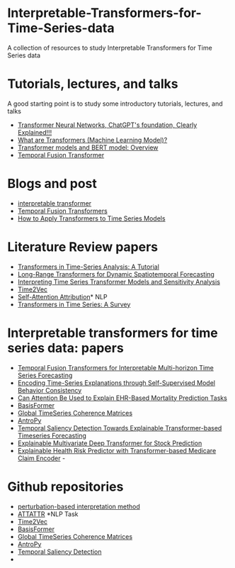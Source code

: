 # Interpretable-Transformers-for-Time-Series-data
A collection of resources to study Interpretable Transformers for Time Series data

# Tutorials, lectures, and talks
A good starting point is to study some introductory tutorials, lectures, and talks

- [Transformer Neural Networks, ChatGPT's foundation, Clearly Explained!!!](https://youtu.be/zxQyTK8quyY?t=2](https://youtu.be/zxQyTK8quyY?t=2)https://youtu.be/zxQyTK8quyY?t=2)
- [What are Transformers (Machine Learning Model)?](https://www.youtube.com/watch?v=ZXiruGOCn9s&pp=ygUndHJhbnNmb3JtZXJzIG1hY2hpbmUgbGVhcm5pbmcgZXhwbGFpbmVk)
- [Transformer models and BERT model: Overview](https://youtu.be/t45S_MwAcOw?t=35)
- [Temporal Fusion Transformer](https://medium.com/dataness-ai/understanding-temporal-fusion-transformer-9a7a4fcde74b)
  

# Blogs and post
- [interpretable transformer](https://towardsdatascience.com/tft-an-interpretable-transformer-70147bcf6212)
- [Temporal Fusion Transformers](https://research.google/pubs/temporal-fusion-transformers-for-interpretable-multi-horizon-time-series-forecasting/)
- [How to Apply Transformers to Time Series Models](https://medium.com/intel-tech/how-to-apply-transformers-to-time-series-models-spacetimeformer-e452f2825d2e)
 
# Literature Review papers
- [Transformers in Time-Series Analysis: A Tutorial](https://arxiv.org/pdf/2205.01138.pdf)
- [Long-Range Transformers for Dynamic Spatiotemporal Forecasting](https://arxiv.org/pdf/2109.12218.pdf)
- [Interpreting Time Series Transformer Models and Sensitivity Analysis](https://arxiv.org/pdf/2401.15119.pdf)
- [Time2Vec](https://arxiv.org/pdf/1907.05321.pdf)
- [Self-Attention Attribution](https://arxiv.org/pdf/2004.11207.pdf)* NLP
- [Transformers in Time Series: A Survey](https://arxiv.org/pdf/2202.07125.pdf)

# Interpretable transformers for time series data: papers
- [Temporal Fusion Transformers for Interpretable Multi-horizon Time Series Forecasting](https://arxiv.org/pdf/1912.09363.pdf)
- [Encoding Time-Series Explanations through Self-Supervised Model Behavior Consistency](https://arxiv.org/pdf/2306.02109.pdf)
- [Can Attention Be Used to Explain EHR-Based Mortality Prediction Tasks](https://arxiv.org/pdf/2308.05110.pdf)
- [BasisFormer](https://openreview.net/pdf?id=xx3qRKvG0T) <!--Nips2024-->
- [Global TimeSeries Coherence Matrices](https://ieeexplore.ieee.org/stamp/stamp.jsp?arnumber=9564126)
- [AntroPy](https://ceur-ws.org/Vol-2993/paper-20.pdf)
- [Temporal Saliency Detection Towards Explainable Transformer-based Timeseries Forecasting](https://link.springer.com/chapter/10.1007/978-3-031-50396-2_14)
- [Explainable Multivariate Deep Transformer for Stock Prediction](https://papers.ssrn.com/sol3/papers.cfm?abstract_id=4713443)
- [Explainable Health Risk Predictor with Transformer-based Medicare Claim Encoder](https://arxiv.org/pdf/2105.09428.pdf)
-<!-- [transformers explainability](https://openaccess.thecvf.com/content/CVPR2021/papers/Chefer_Transformer_Interpretability_Beyond_Attention_Visualization_CVPR_2021_paper.pdf) -->


  
# Github repositories
- [perturbation-based interpretation method](https://github.com/UVA-MLSys/COVID-19-age-groups) <!-- This work doesn't have new methods, it's good as a reference or reference for the baseline experiments-->
- [ATTATTR](https://github.com/YRdddream/attattr) *NLP Task <!--related to our research question of time series-->
- [Time2Vec](https://github.com/ojus1/Time2Vec-PyTorch)
- [BasisFormer](https://github.com/nzl5116190/Basisformer)
- [Global TimeSeries Coherence Matrices](https://github.com/cslab-hub/GlobalTimeSeriesCoherenceMatrices)
- [AntroPy](https://github.com/raphaelvallat/antropy)
- [Temporal Saliency Detection](https://github.com/duongtrung/time-series-temporal-saliency-patterns/tree/main)
- <!-- [transformers explainability](https://github.com/hila-chefer/Transformer-Explainability)-->
  


